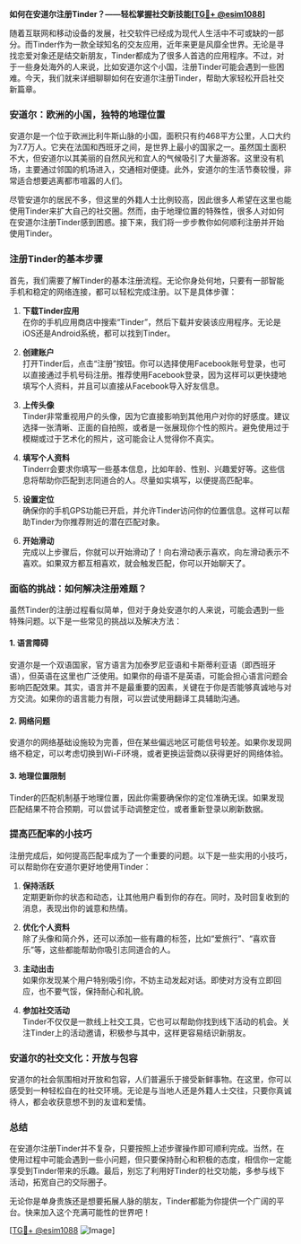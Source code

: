 **如何在安道尔注册Tinder？——轻松掌握社交新技能[[TG💪+ @esim1088](https://t.me/s/esim1088)]**

随着互联网和移动设备的发展，社交软件已经成为现代人生活中不可或缺的一部分。而Tinder作为一款全球知名的交友应用，近年来更是风靡全世界。无论是寻找恋爱对象还是结交新朋友，Tinder都成为了很多人首选的应用程序。不过，对于一些身处海外的人来说，比如安道尔这个小国，注册Tinder可能会遇到一些困难。今天，我们就来详细聊聊如何在安道尔注册Tinder，帮助大家轻松开启社交新篇章。

### 安道尔：欧洲的小国，独特的地理位置

安道尔是一个位于欧洲比利牛斯山脉的小国，面积只有约468平方公里，人口大约为7.7万人。它夹在法国和西班牙之间，是世界上最小的国家之一。虽然国土面积不大，但安道尔以其美丽的自然风光和宜人的气候吸引了大量游客。这里没有机场，主要通过邻国的机场进入，交通相对便捷。此外，安道尔的生活节奏较慢，非常适合想要逃离都市喧嚣的人们。

尽管安道尔的居民不多，但这里的外籍人士比例较高，因此很多人希望在这里也能使用Tinder来扩大自己的社交圈。然而，由于地理位置的特殊性，很多人对如何在安道尔注册Tinder感到困惑。接下来，我们将一步步教你如何顺利注册并开始使用Tinder。

### 注册Tinder的基本步骤

首先，我们需要了解Tinder的基本注册流程。无论你身处何地，只要有一部智能手机和稳定的网络连接，都可以轻松完成注册。以下是具体步骤：

1. **下载Tinder应用**  
   在你的手机应用商店中搜索“Tinder”，然后下载并安装该应用程序。无论是iOS还是Android系统，都可以找到Tinder。

2. **创建账户**  
   打开Tinder后，点击“注册”按钮。你可以选择使用Facebook账号登录，也可以直接通过手机号码注册。推荐使用Facebook登录，因为这样可以更快捷地填写个人资料，并且可以直接从Facebook导入好友信息。

3. **上传头像**  
   Tinder非常重视用户的头像，因为它直接影响到其他用户对你的好感度。建议选择一张清晰、正面的自拍照，或者是一张展现你个性的照片。避免使用过于模糊或过于艺术化的照片，这可能会让人觉得你不真实。

4. **填写个人资料**  
   Tinderr会要求你填写一些基本信息，比如年龄、性别、兴趣爱好等。这些信息将帮助你匹配到志同道合的人。尽量如实填写，以便提高匹配率。

5. **设置定位**  
   确保你的手机GPS功能已开启，并允许Tinder访问你的位置信息。这样可以帮助Tinder为你推荐附近的潜在匹配对象。

6. **开始滑动**  
   完成以上步骤后，你就可以开始滑动了！向右滑动表示喜欢，向左滑动表示不喜欢。如果双方都互相喜欢，就会触发匹配，你可以开始聊天了。

### 面临的挑战：如何解决注册难题？

虽然Tinder的注册过程看似简单，但对于身处安道尔的人来说，可能会遇到一些特殊问题。以下是一些常见的挑战以及解决方法：

#### 1. **语言障碍**
   安道尔是一个双语国家，官方语言为加泰罗尼亚语和卡斯蒂利亚语（即西班牙语），但英语在这里也广泛使用。如果你的母语不是英语，可能会担心语言问题会影响匹配效果。其实，语言并不是最重要的因素，关键在于你是否能够真诚地与对方交流。如果你的语言能力有限，可以尝试使用翻译工具辅助沟通。

#### 2. **网络问题**
   安道尔的网络基础设施较为完善，但在某些偏远地区可能信号较差。如果你发现网络不稳定，可以考虑切换到Wi-Fi环境，或者更换运营商以获得更好的网络体验。

#### 3. **地理位置限制**
   Tinder的匹配机制基于地理位置，因此你需要确保你的定位准确无误。如果发现匹配结果不符合预期，可以尝试手动调整定位，或者重新登录以刷新数据。

### 提高匹配率的小技巧

注册完成后，如何提高匹配率成为了一个重要的问题。以下是一些实用的小技巧，可以帮助你在安道尔更好地使用Tinder：

1. **保持活跃**  
   定期更新你的状态和动态，让其他用户看到你的存在。同时，及时回复收到的消息，表现出你的诚意和热情。

2. **优化个人资料**  
   除了头像和简介外，还可以添加一些有趣的标签，比如“爱旅行”、“喜欢音乐”等，这些都能帮助你吸引志同道合的人。

3. **主动出击**  
   如果你发现某个用户特别吸引你，不妨主动发起对话。即使对方没有立即回应，也不要气馁，保持耐心和礼貌。

4. **参加社交活动**  
   Tinder不仅仅是一款线上社交工具，它也可以帮助你找到线下活动的机会。关注Tinder上的活动邀请，积极参与其中，这样更容易结识新朋友。

### 安道尔的社交文化：开放与包容

安道尔的社会氛围相对开放和包容，人们普遍乐于接受新鲜事物。在这里，你可以感受到一种轻松自在的社交环境。无论是与当地人还是外籍人士交往，只要你真诚待人，都会收获意想不到的友谊和爱情。

### 总结

在安道尔注册Tinder并不复杂，只要按照上述步骤操作即可顺利完成。当然，在使用过程中可能会遇到一些小问题，但只要保持耐心和积极的态度，相信你一定能享受到Tinder带来的乐趣。最后，别忘了利用好Tinder的社交功能，多参与线下活动，拓宽自己的交际圈子。

无论你是单身贵族还是想要拓展人脉的朋友，Tinder都能为你提供一个广阔的平台。快来加入这个充满可能性的世界吧！

[[TG💪+ @esim1088](https://t.me/s/esim1088) ![Image](https://i.postimg.cc/4NQfJmqS/Snipaste-2025-05-13-00-14-12.png)]